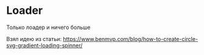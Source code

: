 # Loader

Только лоадер и ничего больше

Взял идею из статьи:
https://www.benmvp.com/blog/how-to-create-circle-svg-gradient-loading-spinner/